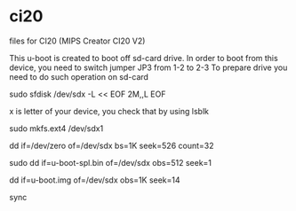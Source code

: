 # ci20
files for CI20 (MIPS Creator CI20 V2)

This u-boot is created to boot off sd-card drive.
In order to boot from this device, you need to switch jumper JP3 from 1-2 to 2-3
To prepare drive you need to do such operation on sd-card

sudo sfdisk /dev/sdx -L << EOF
2M,,L
EOF

x is letter of your device, you check that by using lsblk

sudo mkfs.ext4 /dev/sdx1

dd if=/dev/zero of=/dev/sdx bs=1K seek=526 count=32

sudo dd if=u-boot-spl.bin of=/dev/sdx obs=512 seek=1

dd if=u-boot.img of=/dev/sdx obs=1K seek=14

sync
